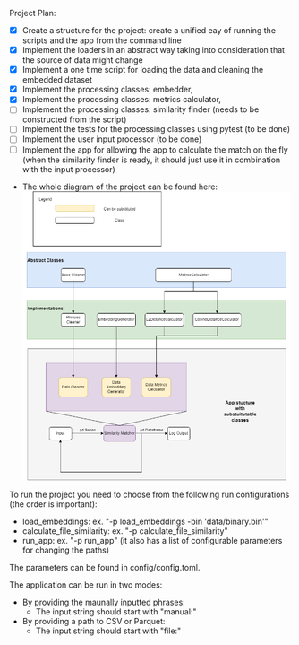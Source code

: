 Project Plan:
- [X] Create a structure for the project: create a unified eay of running the scripts and the app from the command line
- [X] Implement the loaders in an abstract way taking into consideration that the source of data might change
- [X] Implement a one time script for loading the data and cleaning the embedded dataset
- [X] Implement the processing classes: embedder, 
- [X] Implement the processing classes: metrics calculator, 
- [ ] Implement the processing classes: similarity finder (needs to be constructed from the script)
- [ ] Implement the tests for the processing classes using pytest (to be done)
- [ ] Implement the user input processor (to be done)
- [ ] Implement the app for allowing the app to calculate the match on the fly (when the similarity finder is ready, it should just use it in combination with the input processor)

- The whole diagram of the project can be found here:
![Alt text](documentation/galytix_diag.png)

To run the project you need to choose from the following run configurations (the order is important):
- load_embeddings: ex. "-p load_embeddings -bin 'data/binary.bin'"
- calculate_file_similarity: ex. "-p calculate_file_similarity"
- run_app: ex. "-p run_app" (it also has a list of configurable parameters for changing the paths)

The parameters can be found in config/config.toml.

The application can be run in two modes:
- By providing the maunally inputted phrases:
  - The input string should start with "manual:"
- By providing a path to CSV or Parquet:
  - The input string should start with "file:"
